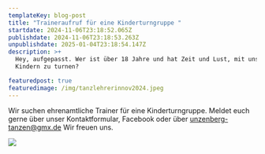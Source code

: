 ```yaml
---
templateKey: blog-post
title: "Traineraufruf für eine Kinderturngruppe "
startdate: 2024-11-06T23:18:52.065Z
publishdate: 2024-11-06T23:18:53.263Z
unpublishdate: 2025-01-04T23:18:54.147Z
description: >+
  Hey, aufgepasst. Wer ist über 18 Jahre und hat Zeit und Lust, mit unseren
  Kindern zu turnen? 

featuredpost: true
featuredimage: /img/tanzlehrerinnov2024.jpeg
---
```

Wir suchen ehrenamtliche Trainer für eine Kinderturngruppe. Meldet euch gerne über unser Kontaktformular, Facebook oder über unzenberg-tanzen@gmx.de
Wir freuen uns.

![](/img/tanzlehrerinnov2024.jpeg)